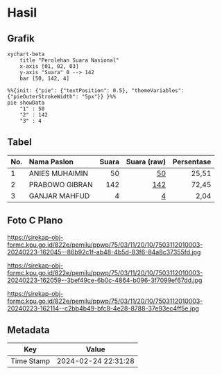 # Hasil

## Grafik

```mermaid
xychart-beta
    title "Perolehan Suara Nasional"
    x-axis [01, 02, 03]
    y-axis "Suara" 0 --> 142
    bar [50, 142, 4]
```

```mermaid
%%{init: {"pie": {"textPosition": 0.5}, "themeVariables": {"pieOuterStrokeWidth": "5px"}} }%%
pie showData
    "1" : 50
    "2" : 142
    "3" : 4
```

## Tabel

| No. | Nama Paslon    | Suara | Suara (raw) | Persentase |
|:--- |:-------------- | -----:| -----------:| ----------:|
| 1   | ANIES MUHAIMIN | 50    | [50][p-1]   | 25,51      |
| 2   | PRABOWO GIBRAN | 142   | [142][p-2]  | 72,45      |
| 3   | GANJAR MAHFUD  | 4     | [4][p-3]    | 2,04       |


[p-1]: https://github.com/gigit-pemilu/pemilu-2024/blob/main/pilpres/hitung-suara/sub/75-gorontalo/sub/03-bone-bolango/sub/11-suwawa-timur/sub/2010-pangi/sub/003-tps/sub/paslon-1.txt
[p-2]: https://github.com/gigit-pemilu/pemilu-2024/blob/main/pilpres/hitung-suara/sub/75-gorontalo/sub/03-bone-bolango/sub/11-suwawa-timur/sub/2010-pangi/sub/003-tps/sub/paslon-2.txt
[p-3]: https://github.com/gigit-pemilu/pemilu-2024/blob/main/pilpres/hitung-suara/sub/75-gorontalo/sub/03-bone-bolango/sub/11-suwawa-timur/sub/2010-pangi/sub/003-tps/sub/paslon-3.txt

## Foto C Plano

https://sirekap-obj-formc.kpu.go.id/822e/pemilu/ppwp/75/03/11/20/10/7503112010003-20240223-162045--86b92c1f-ab48-4b5d-83f6-84a8c37355fd.jpg

https://sirekap-obj-formc.kpu.go.id/822e/pemilu/ppwp/75/03/11/20/10/7503112010003-20240223-162059--3bef49ce-6b0c-4864-b096-3f7099ef67dd.jpg

https://sirekap-obj-formc.kpu.go.id/822e/pemilu/ppwp/75/03/11/20/10/7503112010003-20240223-162114--c2bb4b49-bfc8-4e28-8788-37e93ec4ff5e.jpg


## Metadata

| Key        | Value               |
| ---------- | ------------------- |
| Time Stamp | 2024-02-24 22:31:28 |



